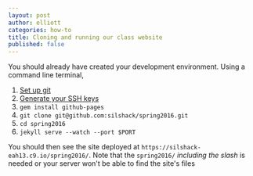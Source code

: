 ```yaml
---
layout: post
author: elliott
categories: how-to
title: Cloning and running our class website
published: false
---
```


You should already have created your development environment.  Using a command line terminal,

1. [Set up git](https://help.github.com/articles/set-up-git/)
2. [Generate your SSH keys](https://help.github.com/articles/generating-ssh-keys/)
3. `gem install github-pages`
4. `git clone git@github.com:silshack/spring2016.git`
5. `cd spring2016`
6. `jekyll serve --watch --port $PORT`

You should then see the site deployed at `https://silshack-eah13.c9.io/spring2016/`.  Note that the `spring2016/` *including the slash* is needed or your server won't be able to find the site's files